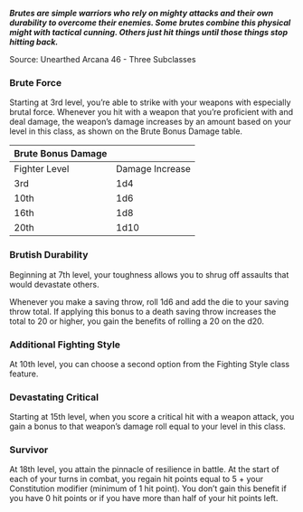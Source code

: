 **_Brutes are simple warriors who rely on mighty attacks and their own durability to overcome their enemies. Some brutes combine this physical might with tactical cunning. Others just hit things until those things stop hitting back._**

Source: Unearthed Arcana 46 - Three Subclasses

### Brute Force

Starting at 3rd level, you’re able to strike with your weapons with especially brutal force. Whenever you hit with a weapon that you’re proficient with and deal damage, the weapon’s damage increases by an amount based on your level in this class, as shown on the Brute Bonus Damage table.

| Brute Bonus Damage |                 |
| ------------------ | --------------- |
| Fighter Level      | Damage Increase |
| 3rd                | 1d4             |
| 10th               | 1d6             |
| 16th               | 1d8             |
| 20th               | 1d10            |

### Brutish Durability

Beginning at 7th level, your toughness allows you to shrug off assaults that would devastate others.

Whenever you make a saving throw, roll 1d6 and add the die to your saving throw total. If applying this bonus to a death saving throw increases the total to 20 or higher, you gain the benefits of rolling a 20 on the d20.

### Additional Fighting Style

At 10th level, you can choose a second option from the Fighting Style class feature.

### Devastating Critical

Starting at 15th level, when you score a critical hit with a weapon attack, you gain a bonus to that weapon’s damage roll equal to your level in this class.

### Survivor

At 18th level, you attain the pinnacle of resilience in battle. At the start of each of your turns in combat, you regain hit points equal to 5 + your Constitution modifier (minimum of 1 hit point). You don’t gain this benefit if you have 0 hit points or if you have more than half of your hit points left.
